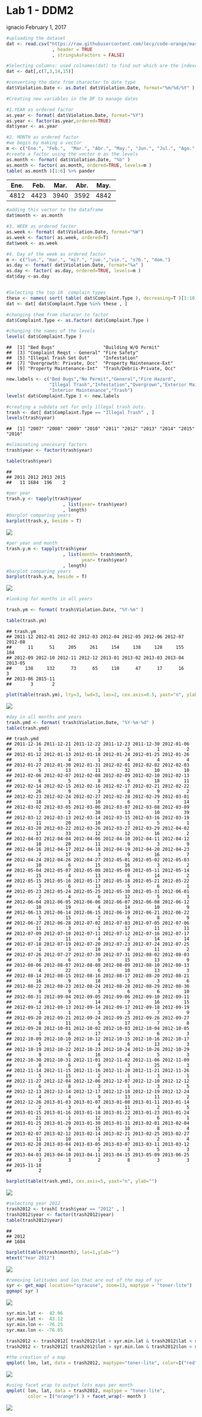 Lab 1 - DDM2
================
ignacio
February 1, 2017

``` r
#uploading the dataset
dat <- read.csv("https://raw.githubusercontent.com/lecy/code-orange/master/data/code%20violations.csv"
                 , header = TRUE
                 , stringsAsFactors = FALSE)

#Selecting columns: used colnames(dat) to find out which are the indexes i need
dat <- dat[,c(7,3,14,15)]

#converting the date from character to date type
dat$Violation.Date <- as.Date( dat$Violation.Date, format="%m/%d/%Y" )

#Creating new variables in the DF to manage dates

#1.YEAR as ordered factor
as.year <- format( dat$Violation.Date, format="%Y")
as.year <- factor(as.year,ordered=TRUE)
dat$year <- as.year

#2. MONTH as ordered factor
#we begin by making a vector 
m <- c("Ene.", "Feb.",  "Mar.", "Abr.", "May.", "Jun.", "Jul.", "Ago.", "Set.", "Oct.", "Nov.", "Dic.")
#create a factor using the vector m as the levels
as.month <- format( dat$Violation.Date, "%b" )
as.month <- factor( as.month, ordered=TRUE, levels=m )
table( as.month )[1:6] %>% pander
```

<table style="width:58%;">
<colgroup>
<col width="9%" />
<col width="9%" />
<col width="9%" />
<col width="9%" />
<col width="9%" />
<col width="9%" />
</colgroup>
<thead>
<tr class="header">
<th align="center">Ene.</th>
<th align="center">Feb.</th>
<th align="center">Mar.</th>
<th align="center">Abr.</th>
<th align="center">May.</th>
<th align="center">Jun.</th>
</tr>
</thead>
<tbody>
<tr class="odd">
<td align="center">4812</td>
<td align="center">4423</td>
<td align="center">3940</td>
<td align="center">3592</td>
<td align="center">4842</td>
<td align="center">5021</td>
</tr>
</tbody>
</table>

``` r
#adding this vector to the dataframe
dat$month <- as.month

#3. WEEK as ordered factor
as.week <- format( dat$Violation.Date, format="%W")
as.week <- factor( as.week, ordered=T)
dat$week <- as.week

#4. Day of the week as ordered factor
m <- c("lun.", "mar.", "mi?.", "jue.","vie.", "s?b.", "dom.")
as.day <- format( dat$Violation.Date, format="%a" )
as.day <- factor( as.day, ordered=TRUE, levels=m )
dat$day <-as.day


#Selecting the top 10  complain types
these <- names( sort( table( dat$Complaint.Type ), decreasing=T )[1:10] )
dat <- dat[ dat$Complaint.Type %in% these , ]

#changing them from characer to factor
dat$Complaint.Type <- as.factor( dat$Complaint.Type )

#changing the names of the levels
levels( dat$Complaint.Type )
```

    ##  [1] "Bed Bugs"                  "Building W/O Permit"      
    ##  [3] "Complaint Reqst - General" "Fire Safety"              
    ##  [5] "Illegal Trash Set Out"     "Infestation"              
    ##  [7] "Overgrowth: Private, Occ"  "Property Maintenance-Ext" 
    ##  [9] "Property Maintenance-Int"  "Trash/Debris-Private, Occ"

``` r
new.labels <- c("Bed Bugs","No Permit","General","Fire Hazard",
                "Illegal Trash","Infestation","Overgrown","Exterior Maintenance",
                "Interior Maintenance","Trash")
levels( dat$Complaint.Type ) <- new.labels
```

``` r
#creating a subdata set for only illegal trash outs.
trash <- dat[ dat$Complaint.Type == "Illegal Trash" , ]
levels(trash$year)
```

    ##  [1] "2007" "2008" "2009" "2010" "2011" "2012" "2013" "2014" "2015" "2016"

``` r
#eliminating unecesary factors
trash$year <- factor(trash$year)

table(trash$year)
```

    ## 
    ## 2011 2012 2013 2015 
    ##   11 1684  196    2

``` r
#per year
trash.y <- tapply(trash$year
                     , list(year= trash$year)
                     , length)
#barplot comparing years
barplot(trash.y, beside = T)
```

![](lab1_Ignacio_v2_files/figure-markdown_github/unnamed-chunk-3-1.png)

``` r
#per year and month
trash.y.m <- tapply(trash$year
                     , list(month= trash$month, 
                            year= trash$year)
                     , length)
#barplot comparing years
barplot(trash.y.m, beside = T)
```

![](lab1_Ignacio_v2_files/figure-markdown_github/unnamed-chunk-3-2.png)

``` r
#looking for months in all years

trash.ym <- format( trash$Violation.Date, "%Y-%m" )

table(trash.ym)
```

    ## trash.ym
    ## 2011-12 2012-01 2012-02 2012-03 2012-04 2012-05 2012-06 2012-07 2012-08 
    ##      11      51     205     261     154     138     128     155     184 
    ## 2012-09 2012-10 2012-11 2012-12 2013-01 2013-02 2013-03 2013-04 2013-05 
    ##     138     132      73      65     110      47      17      16       3 
    ## 2013-06 2015-11 
    ##       3       2

``` r
plot(table(trash.ym), lty=3, lwd=3, las=2, cex.axis=0.5, yaxt="n", ylab="")
```

![](lab1_Ignacio_v2_files/figure-markdown_github/unnamed-chunk-3-3.png)

``` r
#day in all months and years
trash.ymd <- format( trash$Violation.Date, "%Y-%m-%d" )
table(trash.ymd)
```

    ## trash.ymd
    ## 2011-12-16 2011-12-21 2011-12-22 2011-12-23 2011-12-30 2012-01-06 
    ##          1          1          3          5          1          2 
    ## 2012-01-12 2012-01-13 2012-01-18 2012-01-24 2012-01-25 2012-01-26 
    ##          3          4          1          4          4          4 
    ## 2012-01-27 2012-01-30 2012-01-31 2012-02-01 2012-02-02 2012-02-03 
    ##          5         13         11         32         10         10 
    ## 2012-02-06 2012-02-07 2012-02-08 2012-02-09 2012-02-10 2012-02-13 
    ##          6          5          8          6         18         11 
    ## 2012-02-14 2012-02-15 2012-02-16 2012-02-17 2012-02-21 2012-02-22 
    ##         26          9          3          8          9          2 
    ## 2012-02-23 2012-02-24 2012-02-27 2012-02-28 2012-02-29 2012-03-01 
    ##         18          1         10          6          7         14 
    ## 2012-03-02 2012-03-05 2012-03-06 2012-03-07 2012-03-08 2012-03-09 
    ##          7          2         38         13         10         39 
    ## 2012-03-12 2012-03-13 2012-03-14 2012-03-15 2012-03-16 2012-03-19 
    ##         11         20         10          1          5          1 
    ## 2012-03-20 2012-03-22 2012-03-26 2012-03-27 2012-03-29 2012-04-02 
    ##         17         33         12         12         16          2 
    ## 2012-04-03 2012-04-04 2012-04-06 2012-04-10 2012-04-11 2012-04-12 
    ##         10         20         11          9          3          9 
    ## 2012-04-16 2012-04-17 2012-04-18 2012-04-19 2012-04-20 2012-04-23 
    ##          7         17          3          9         16          7 
    ## 2012-04-24 2012-04-26 2012-04-27 2012-05-01 2012-05-02 2012-05-03 
    ##         10          6         15         16          3          2 
    ## 2012-05-04 2012-05-07 2012-05-08 2012-05-09 2012-05-11 2012-05-14 
    ##         15          4         13          6         14          2 
    ## 2012-05-15 2012-05-16 2012-05-17 2012-05-18 2012-05-21 2012-05-22 
    ##          3          6         13          5          6          1 
    ## 2012-05-23 2012-05-24 2012-05-25 2012-05-30 2012-05-31 2012-06-01 
    ##          2          4          6         12          5          3 
    ## 2012-06-04 2012-06-05 2012-06-06 2012-06-07 2012-06-08 2012-06-12 
    ##         10         19          4         14         10          9 
    ## 2012-06-13 2012-06-14 2012-06-15 2012-06-19 2012-06-21 2012-06-22 
    ##          5         15          2          6          8          9 
    ## 2012-06-27 2012-06-28 2012-07-02 2012-07-03 2012-07-05 2012-07-06 
    ##         11          3          1         17         11         11 
    ## 2012-07-09 2012-07-10 2012-07-11 2012-07-12 2012-07-16 2012-07-17 
    ##          2         11          4          2         14         14 
    ## 2012-07-18 2012-07-19 2012-07-20 2012-07-23 2012-07-24 2012-07-25 
    ##          1          3         10          8         11          2 
    ## 2012-07-26 2012-07-27 2012-07-30 2012-07-31 2012-08-02 2012-08-03 
    ##          3          6          9         15         13          9 
    ## 2012-08-06 2012-08-07 2012-08-08 2012-08-09 2012-08-10 2012-08-13 
    ##          4         22          6         10         13          3 
    ## 2012-08-14 2012-08-15 2012-08-16 2012-08-17 2012-08-20 2012-08-21 
    ##         16          9         18          5          3          6 
    ## 2012-08-22 2012-08-23 2012-08-24 2012-08-28 2012-08-29 2012-08-30 
    ##          9          9          3          6          6         10 
    ## 2012-08-31 2012-09-04 2012-09-05 2012-09-06 2012-09-10 2012-09-11 
    ##          4          3         14          7         16         15 
    ## 2012-09-12 2012-09-13 2012-09-14 2012-09-17 2012-09-18 2012-09-19 
    ##          3          1          3          3          7          9 
    ## 2012-09-20 2012-09-21 2012-09-24 2012-09-25 2012-09-26 2012-09-27 
    ##          8         11          5         17          7          8 
    ## 2012-09-28 2012-10-01 2012-10-02 2012-10-03 2012-10-04 2012-10-05 
    ##          1          6         17          5          6          3 
    ## 2012-10-09 2012-10-10 2012-10-12 2012-10-15 2012-10-16 2012-10-17 
    ##          5          7          4          6         13          3 
    ## 2012-10-19 2012-10-22 2012-10-23 2012-10-24 2012-10-26 2012-10-29 
    ##          9          6         16          4          5          3 
    ## 2012-10-30 2012-10-31 2012-11-01 2012-11-02 2012-11-06 2012-11-09 
    ##          8          6          9          3         25          3 
    ## 2012-11-14 2012-11-15 2012-11-16 2012-11-20 2012-11-21 2012-11-26 
    ##          5         15          2          1          3          1 
    ## 2012-11-27 2012-12-04 2012-12-06 2012-12-07 2012-12-10 2012-12-12 
    ##          6          8          3          1          3          5 
    ## 2012-12-13 2012-12-14 2012-12-17 2012-12-18 2012-12-19 2012-12-24 
    ##          4          4          9         13         11          2 
    ## 2012-12-26 2013-01-03 2013-01-07 2013-01-08 2013-01-11 2013-01-14 
    ##          2          3          4         11          2          5 
    ## 2013-01-15 2013-01-16 2013-01-18 2013-01-22 2013-01-23 2013-01-24 
    ##         21          1         12          3          6          1 
    ## 2013-01-25 2013-01-29 2013-01-30 2013-01-31 2013-02-01 2013-02-04 
    ##          7          9         15         10          8          4 
    ## 2013-02-07 2013-02-12 2013-02-14 2013-02-21 2013-02-25 2013-02-27 
    ##         11         10          1          5          2          4 
    ## 2013-02-28 2013-03-04 2013-03-05 2013-03-07 2013-03-11 2013-03-12 
    ##          2          4          2          3          5          3 
    ## 2013-04-03 2013-04-10 2013-04-11 2013-04-15 2013-05-09 2013-06-25 
    ##          3          3          2          8          3          3 
    ## 2015-11-18 
    ##          2

``` r
barplot(table(trash.ymd), cex.axis=5, yaxt="n", ylab="")
```

![](lab1_Ignacio_v2_files/figure-markdown_github/unnamed-chunk-3-4.png)

``` r
#selecting year 2012
trash2012 <- trash[ trash$year == "2012" , ]
trash2012$year <- factor(trash2012$year)
table(trash2012$year)
```

    ## 
    ## 2012 
    ## 1684

``` r
barplot(table(trash$month), las=1,ylab="")
mtext("Year 2012")
```

![](lab1_Ignacio_v2_files/figure-markdown_github/unnamed-chunk-3-5.png)

``` r
#removing latitudes and lon that are out of the map of syr
syr <- get_map( location="syracuse", zoom=13, maptype = "toner-lite")
ggmap( syr ) 
```

![](lab1_Ignacio_v2_files/figure-markdown_github/unnamed-chunk-3-6.png)

``` r
syr.min.lat <-  42.96
syr.max.lat <-  43.12
syr.min.lon <- -76.25
syr.max.lon <- -76.05

trash2012 <- trash2012[ trash2012$lat > syr.min.lat & trash2012$lat < syr.max.lat , ]
trash2012 <- trash2012[ trash2012$lon > syr.min.lon & trash2012$lon < syr.max.lon , ]

#the creation of a map
qmplot( lon, lat, data = trash2012, maptype="toner-lite", color=I("red"), alpha=0.3 ) + theme(legend.position="none")
```

![](lab1_Ignacio_v2_files/figure-markdown_github/unnamed-chunk-3-7.png)

``` r
#using facet wrap to output lots maps per month
qmplot( lon, lat, data = trash2012, maptype = "toner-lite", 
        color = I("orange") ) + facet_wrap(~ month )
```

![](lab1_Ignacio_v2_files/figure-markdown_github/unnamed-chunk-3-8.png)
